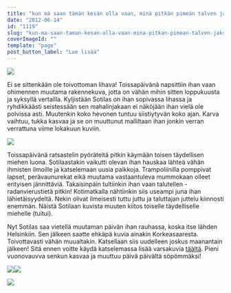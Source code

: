 ```yaml
---
title: "kun mä saan tämän kesän olla vaan, minä pitkän pimeän talven jaksan taas."
date: "2012-06-14"
id: "1119"
slug: "kun-ma-saan-taman-kesan-olla-vaan-mina-pitkan-pimean-talven-jaksan-taas"
coverImageId: ""
template: "page"
post_button_label: "Lue lisää"
---
```


[![](images/uijuijui.png)](http://1.bp.blogspot.com/-Kor7YIIgAu4/T9nYRqg10MI/AAAAAAAAAwo/GLEKB6Ey1HM/s1600/uijuijui.png)  

Ei se sittenkään ole toivottoman lihava! Toissapäivänä napsittiin ihan vaan ohimennen muutama rakennekuva, jotta on vähän mihin sitten loppukuusta ja syksyllä vertailla. Kyljistään Sotilas on ihan sopivassa lihassa ja ryhdikkäästi seistessään sen mahalinjakaan ei näköjään ihan vielä ole polvissa asti. Muutenkin koko hevonen tuntuu siistiytyvän koko ajan. Karva vaihtuu, tukka kasvaa ja se on muuttunut malliltaan ihan jonkin verran verrattuna viime lokakuun kuviin.

  

[![](images/IMG_2304.png)](http://2.bp.blogspot.com/-Jmpif54HDJI/T9nYLMWwvvI/AAAAAAAAAwg/gUCAd92pqWM/s1600/IMG_2304.png)

  
  
  
Toissapäivänä ratsastelin pyöräteitä pitkin käymään toisen täydellisen miehen luona. Sotilaastakin vaikutti olevan ihan hauskaa lähteä vähän ihmisten ilmoille ja katselemaan uusia paikkoja. Trampoliinilla pomppivat lapset, perävaunurekat eikä muutama vastaantuleva mummokaan olleet erityisen jännittäviä. Takaisinpäin tultiinkin ihan vaan talutellen - radanvierustietä pitkin! Kotimatkalla nähtiinkin siis useampi juna ihan lähietäisyydeltä. Nekin olivat ilmeisesti tuttu juttu ja taluttajan juttelu kiinnosti enemmän. Näistä Sotilaan kuvista muuten kiitos toiselle täydelliselle miehelle (tuitui).  
  
Nyt Sotilas saa vietellä muutaman päivän ihan rauhassa, koska itse lähden Helsinkiin. Sen jälkeen saatte ehkäpä kuvia ainakin Korkeasaaresta. Toivottavasti vähän muualtakin. Katsellaan siis uudelleen joskus maanantain jälkeen! Sitä ennen voitte käydä katselemassa lisää varsakuvia [täältä](http://maisaw.otukset.fi/kuvat/2012/Tallit+ja+yksitt%E4iset+hevoset/Varsoja/). Pieni vuonovauvva senkun kasvaa ja muuttuu päivä päivältä söpömmäksi!  
  

[![](images/IMG_2205.png)](http://3.bp.blogspot.com/-Fga8CV5sRJw/T9nYUc57MvI/AAAAAAAAAww/1fxxzrOAYpc/s1600/IMG_2205.png)[![](images/IMG_2165.png)](http://1.bp.blogspot.com/-wFWNpj2X2zk/T9nbW0u-RwI/AAAAAAAAAxE/Ib7At5WfbqE/s1600/IMG_2165.png)

  

[![](images/IMG_2137.png)](http://2.bp.blogspot.com/-DAVA-Uynq1g/T9nbTSb-mhI/AAAAAAAAAw8/X5fAZz5pYBk/s1600/IMG_2137.png)
